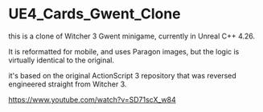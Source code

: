 # UE4_Cards_Gwent_Clone

this is a clone of Witcher 3 Gwent minigame, currently in Unreal C++ 4.26. 

It is reformatted for mobile, and uses Paragon images, but the logic is virtually identical to the original.

it's based on the original ActionScript 3 repository that was reversed engineered straight from Witcher 3.

https://www.youtube.com/watch?v=SD71scX_w84
